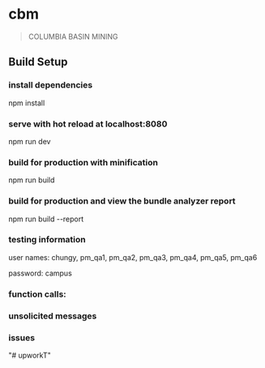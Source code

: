 # cbm

> COLUMBIA BASIN MINING

## Build Setup

### install dependencies
npm install

### serve with hot reload at localhost:8080
npm run dev

### build for production with minification
npm run build

### build for production and view the bundle analyzer report
npm run build --report

### testing information


user names:
chungy,
pm_qa1,
pm_qa2,
pm_qa3,
pm_qa4,
pm_qa5,
pm_qa6

password: campus


### function calls:


### unsolicited messages



### issues

"# upworkT" 
